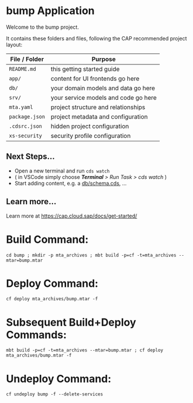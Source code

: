 # bump Application

Welcome to the bump project.

It contains these folders and files, following the CAP recommended project layout:

File / Folder | Purpose
---------|----------
`README.md` | this getting started guide
`app/` | content for UI frontends go here
`db/` | your domain models and data go here
`srv/` | your service models and code go here
`mta.yaml` | project structure and relationships
`package.json` | project metadata and configuration
`.cdsrc.json` | hidden project configuration
`xs-security` | security profile configuration


## Next Steps...

- Open a new terminal and run  `cds watch`
- ( in VSCode simply choose _**Terminal** > Run Task > cds watch_ )
- Start adding content, e.g. a [db/schema.cds](db/schema.cds), ...


## Learn more...

Learn more at https://cap.cloud.sap/docs/get-started/

# Build Command:
```
cd bump ; mkdir -p mta_archives ; mbt build -p=cf -t=mta_archives --mtar=bump.mtar
```

# Deploy Command:
```
cf deploy mta_archives/bump.mtar -f
```

# Subsequent Build+Deploy Commands:
```
mbt build -p=cf -t=mta_archives --mtar=bump.mtar ; cf deploy mta_archives/bump.mtar -f
```

# Undeploy Command:
```
cf undeploy bump -f --delete-services
```
